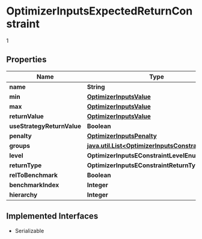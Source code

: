 

# OptimizerInputsExpectedReturnConstraint

1

## Properties

Name | Type | Description | Notes
------------ | ------------- | ------------- | -------------
**name** | **String** |  |  [optional]
**min** | [**OptimizerInputsValue**](OptimizerInputsValue.md) |  |  [optional]
**max** | [**OptimizerInputsValue**](OptimizerInputsValue.md) |  |  [optional]
**returnValue** | [**OptimizerInputsValue**](OptimizerInputsValue.md) |  |  [optional]
**useStrategyReturnValue** | **Boolean** |  |  [optional]
**penalty** | [**OptimizerInputsPenalty**](OptimizerInputsPenalty.md) |  |  [optional]
**groups** | [**java.util.List&lt;OptimizerInputsConstraintGroup&gt;**](OptimizerInputsConstraintGroup.md) |  |  [optional]
**level** | **OptimizerInputsEConstraintLevelEnum** |  |  [optional]
**returnType** | **OptimizerInputsEConstraintReturnTypeEnum** |  |  [optional]
**relToBenchmark** | **Boolean** |  |  [optional]
**benchmarkIndex** | **Integer** |  |  [optional]
**hierarchy** | **Integer** |  |  [optional]


## Implemented Interfaces

* Serializable


